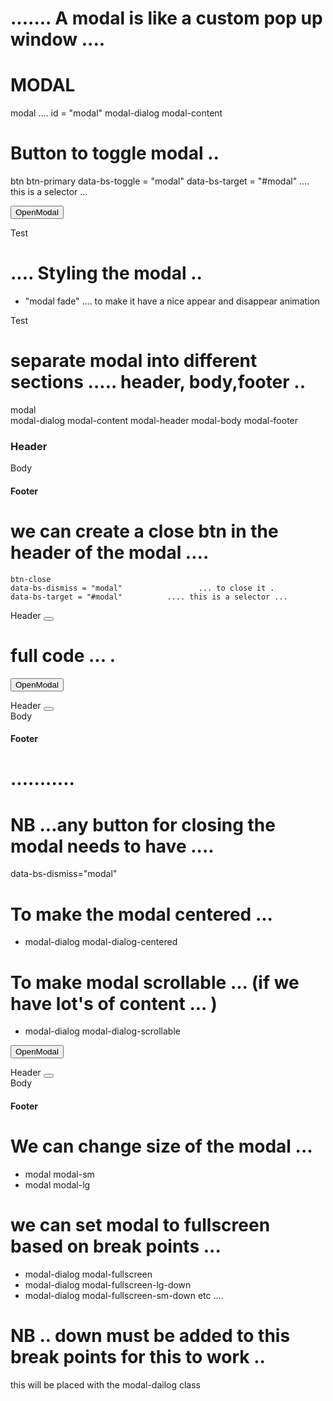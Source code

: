 # ....... A modal is like a custom pop up window .... 


# MODAL 
 modal                          .... id = "modal"
    modal-dialog
        modal-content 

# Button to toggle modal .. 
 btn btn-primary 
 data-bs-toggle = "modal" 
 data-bs-target = "#modal"          .... this is a selector ...


   <button class="btn btn-primary" 
      data-bs-toggle="modal"
      data-bs-target="#modal">OpenModal</button>
      <div class="modal" id="modal">
        <div class="modal-dialog">
          <div class="modal-content">
            Test
          </div>
        </div>
      </div>



# .... Styling the modal .. 

  - "modal fade"         .... to make it have  a nice appear and disappear  animation 

<div class="modal fade" id="modal">
        <div class="modal-dialog">
          <div class="modal-content">
            Test
          </div>
        </div>
      </div>


 # separate modal into different sections ..... header, body,footer ..


 modal                          
    modal-dialog
        modal-content 
            modal-header
            modal-body
            modal-footer

 <div class="modal-content">
              <h3 class="modal-header">Header</h3>
              <div class="modal-body">Body </div>
              <h4 class="modal-footer">Footer</h4>
          </div>


# we can create a close btn in  the header of the modal .... 

    btn-close 
    data-bs-dismiss = "modal"                 ... to close it .
    data-bs-target = "#modal"          .... this is a selector ...

<div class="modal-header">Header
                <button class="btn-close" data-bs-dismiss="modal"
                data-bs-target = "#modal">
                </button>
</div>



# full code ... .
  <button class="btn btn-primary" 
      data-bs-toggle="modal"
      data-bs-target="#modal">OpenModal</button>
      <div class="modal fade" id="modal">
        <div class="modal-dialog">
          <div class="modal-content">
              <div class="modal-header">Header
                <button class="btn-close" data-bs-dismiss="modal" data-bs-target = "#modal"></button>
              </div>
              <div class="modal-body">Body </div>
              <h4 class="modal-footer">Footer</h4>
          </div>
        </div>
      </div>
# ...........



# NB ...any button for closing the modal needs to have ....
data-bs-dismiss="modal"



# To make the modal centered ... 

 - modal-dialog modal-dialog-centered



# To make modal scrollable ... (if we have  lot's of content ... ) 

 - modal-dialog modal-dialog-scrollable


<button class="btn btn-primary" 
      data-bs-toggle="modal"
      data-bs-target="#modal">OpenModal</button>
      <div class="modal fade" id="modal">
        <div class="modal-dialog modal-dialog-centered modal-dialog-scrollable">
          <div class="modal-content">
              <div class="modal-header">Header
                <button class="btn-close" data-bs-dismiss="modal" data-bs-target = "#modal"></button>
              </div>
              <div class="modal-body">Body </div>
              <h4 class="modal-footer">Footer</h4>
          </div>
        </div>
      </div>


# We can change size of the modal ...  

 - modal modal-sm
 - modal modal-lg

# we can set modal to fullscreen based on break points ...

 - modal-dialog modal-fullscreen 
 - modal-dialog modal-fullscreen-lg-down 
 - modal-dialog modal-fullscreen-sm-down
 etc .... 

# NB .. down must be added to this break points for this to work .. 


this will be placed with the modal-dailog class






